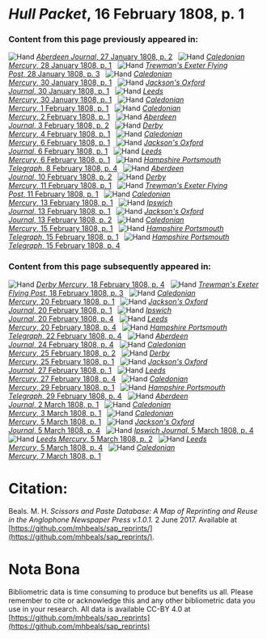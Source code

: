 # *Hull Packet*, 16 February 1808, p. 1  
  
### Content from this page previously appeared in:  
![Hand](http://scissorsandpaste.net/wp-content/uploads/2017/06/smallhandpointer.png) [*Aberdeen Journal*, 27 January 1808, p. 2](https://mhbeals.github.io/sap_html/Aberdeen-Journal/Aberdeen-Journal-27-January-1808-p-2)  
![Hand](http://scissorsandpaste.net/wp-content/uploads/2017/06/smallhandpointer.png) [*Caledonian Mercury*, 28 January 1808, p. 1](https://mhbeals.github.io/sap_html/Caledonian-Mercury/Caledonian-Mercury-28-January-1808-p-1)  
![Hand](http://scissorsandpaste.net/wp-content/uploads/2017/06/smallhandpointer.png) [*Trewman's Exeter Flying Post*, 28 January 1808, p. 3](https://mhbeals.github.io/sap_html/Trewman's-Exeter-Flying-Post/Trewman's-Exeter-Flying-Post-28-January-1808-p-3)  
![Hand](http://scissorsandpaste.net/wp-content/uploads/2017/06/smallhandpointer.png) [*Caledonian Mercury*, 30 January 1808, p. 1](https://mhbeals.github.io/sap_html/Caledonian-Mercury/Caledonian-Mercury-30-January-1808-p-1)  
![Hand](http://scissorsandpaste.net/wp-content/uploads/2017/06/smallhandpointer.png) [*Jackson's Oxford Journal*, 30 January 1808, p. 1](https://mhbeals.github.io/sap_html/Jackson's-Oxford-Journal/Jackson's-Oxford-Journal-30-January-1808-p-1)  
![Hand](http://scissorsandpaste.net/wp-content/uploads/2017/06/smallhandpointer.png) [*Leeds Mercury*, 30 January 1808, p. 1](https://mhbeals.github.io/sap_html/Leeds-Mercury/Leeds-Mercury-30-January-1808-p-1)  
![Hand](http://scissorsandpaste.net/wp-content/uploads/2017/06/smallhandpointer.png) [*Caledonian Mercury*, 1 February 1808, p. 1](https://mhbeals.github.io/sap_html/Caledonian-Mercury/Caledonian-Mercury-1-February-1808-p-1)  
![Hand](http://scissorsandpaste.net/wp-content/uploads/2017/06/smallhandpointer.png) [*Caledonian Mercury*, 2 February 1808, p. 1](https://mhbeals.github.io/sap_html/Caledonian-Mercury/Caledonian-Mercury-2-February-1808-p-1)  
![Hand](http://scissorsandpaste.net/wp-content/uploads/2017/06/smallhandpointer.png) [*Aberdeen Journal*, 3 February 1808, p. 2](https://mhbeals.github.io/sap_html/Aberdeen-Journal/Aberdeen-Journal-3-February-1808-p-2)  
![Hand](http://scissorsandpaste.net/wp-content/uploads/2017/06/smallhandpointer.png) [*Derby Mercury*, 4 February 1808, p. 1](https://mhbeals.github.io/sap_html/Derby-Mercury/Derby-Mercury-4-February-1808-p-1)  
![Hand](http://scissorsandpaste.net/wp-content/uploads/2017/06/smallhandpointer.png) [*Caledonian Mercury*, 6 February 1808, p. 1](https://mhbeals.github.io/sap_html/Caledonian-Mercury/Caledonian-Mercury-6-February-1808-p-1)  
![Hand](http://scissorsandpaste.net/wp-content/uploads/2017/06/smallhandpointer.png) [*Jackson's Oxford Journal*, 6 February 1808, p. 1](https://mhbeals.github.io/sap_html/Jackson's-Oxford-Journal/Jackson's-Oxford-Journal-6-February-1808-p-1)  
![Hand](http://scissorsandpaste.net/wp-content/uploads/2017/06/smallhandpointer.png) [*Leeds Mercury*, 6 February 1808, p. 1](https://mhbeals.github.io/sap_html/Leeds-Mercury/Leeds-Mercury-6-February-1808-p-1)  
![Hand](http://scissorsandpaste.net/wp-content/uploads/2017/06/smallhandpointer.png) [*Hampshire Portsmouth Telegraph*, 8 February 1808, p. 4](https://mhbeals.github.io/sap_html/Hampshire-Portsmouth-Telegraph/Hampshire-Portsmouth-Telegraph-8-February-1808-p-4)  
![Hand](http://scissorsandpaste.net/wp-content/uploads/2017/06/smallhandpointer.png) [*Aberdeen Journal*, 10 February 1808, p. 2](https://mhbeals.github.io/sap_html/Aberdeen-Journal/Aberdeen-Journal-10-February-1808-p-2)  
![Hand](http://scissorsandpaste.net/wp-content/uploads/2017/06/smallhandpointer.png) [*Derby Mercury*, 11 February 1808, p. 1](https://mhbeals.github.io/sap_html/Derby-Mercury/Derby-Mercury-11-February-1808-p-1)  
![Hand](http://scissorsandpaste.net/wp-content/uploads/2017/06/smallhandpointer.png) [*Trewman's Exeter Flying Post*, 11 February 1808, p. 1](https://mhbeals.github.io/sap_html/Trewman's-Exeter-Flying-Post/Trewman's-Exeter-Flying-Post-11-February-1808-p-1)  
![Hand](http://scissorsandpaste.net/wp-content/uploads/2017/06/smallhandpointer.png) [*Caledonian Mercury*, 13 February 1808, p. 1](https://mhbeals.github.io/sap_html/Caledonian-Mercury/Caledonian-Mercury-13-February-1808-p-1)  
![Hand](http://scissorsandpaste.net/wp-content/uploads/2017/06/smallhandpointer.png) [*Ipswich Journal*, 13 February 1808, p. 1](https://mhbeals.github.io/sap_html/Ipswich-Journal/Ipswich-Journal-13-February-1808-p-1)  
![Hand](http://scissorsandpaste.net/wp-content/uploads/2017/06/smallhandpointer.png) [*Jackson's Oxford Journal*, 13 February 1808, p. 2](https://mhbeals.github.io/sap_html/Jackson's-Oxford-Journal/Jackson's-Oxford-Journal-13-February-1808-p-2)  
![Hand](http://scissorsandpaste.net/wp-content/uploads/2017/06/smallhandpointer.png) [*Caledonian Mercury*, 15 February 1808, p. 1](https://mhbeals.github.io/sap_html/Caledonian-Mercury/Caledonian-Mercury-15-February-1808-p-1)  
![Hand](http://scissorsandpaste.net/wp-content/uploads/2017/06/smallhandpointer.png) [*Hampshire Portsmouth Telegraph*, 15 February 1808, p. 1](https://mhbeals.github.io/sap_html/Hampshire-Portsmouth-Telegraph/Hampshire-Portsmouth-Telegraph-15-February-1808-p-1)  
![Hand](http://scissorsandpaste.net/wp-content/uploads/2017/06/smallhandpointer.png) [*Hampshire Portsmouth Telegraph*, 15 February 1808, p. 4](https://mhbeals.github.io/sap_html/Hampshire-Portsmouth-Telegraph/Hampshire-Portsmouth-Telegraph-15-February-1808-p-4)  
  
### Content from this page subsequently appeared in:  
![Hand](http://scissorsandpaste.net/wp-content/uploads/2017/06/smallhandpointer.png) [*Derby Mercury*, 18 February 1808, p. 4](https://mhbeals.github.io/sap_html/Derby-Mercury/Derby-Mercury-18-February-1808-p-4)  
![Hand](http://scissorsandpaste.net/wp-content/uploads/2017/06/smallhandpointer.png) [*Trewman's Exeter Flying Post*, 18 February 1808, p. 3](https://mhbeals.github.io/sap_html/Trewman's-Exeter-Flying-Post/Trewman's-Exeter-Flying-Post-18-February-1808-p-3)  
![Hand](http://scissorsandpaste.net/wp-content/uploads/2017/06/smallhandpointer.png) [*Caledonian Mercury*, 20 February 1808, p. 1](https://mhbeals.github.io/sap_html/Caledonian-Mercury/Caledonian-Mercury-20-February-1808-p-1)  
![Hand](http://scissorsandpaste.net/wp-content/uploads/2017/06/smallhandpointer.png) [*Jackson's Oxford Journal*, 20 February 1808, p. 1](https://mhbeals.github.io/sap_html/Jackson's-Oxford-Journal/Jackson's-Oxford-Journal-20-February-1808-p-1)  
![Hand](http://scissorsandpaste.net/wp-content/uploads/2017/06/smallhandpointer.png) [*Ipswich Journal*, 20 February 1808, p. 4](https://mhbeals.github.io/sap_html/Ipswich-Journal/Ipswich-Journal-20-February-1808-p-4)  
![Hand](http://scissorsandpaste.net/wp-content/uploads/2017/06/smallhandpointer.png) [*Leeds Mercury*, 20 February 1808, p. 4](https://mhbeals.github.io/sap_html/Leeds-Mercury/Leeds-Mercury-20-February-1808-p-4)  
![Hand](http://scissorsandpaste.net/wp-content/uploads/2017/06/smallhandpointer.png) [*Hampshire Portsmouth Telegraph*, 22 February 1808, p. 4](https://mhbeals.github.io/sap_html/Hampshire-Portsmouth-Telegraph/Hampshire-Portsmouth-Telegraph-22-February-1808-p-4)  
![Hand](http://scissorsandpaste.net/wp-content/uploads/2017/06/smallhandpointer.png) [*Aberdeen Journal*, 24 February 1808, p. 4](https://mhbeals.github.io/sap_html/Aberdeen-Journal/Aberdeen-Journal-24-February-1808-p-4)  
![Hand](http://scissorsandpaste.net/wp-content/uploads/2017/06/smallhandpointer.png) [*Caledonian Mercury*, 25 February 1808, p. 2](https://mhbeals.github.io/sap_html/Caledonian-Mercury/Caledonian-Mercury-25-February-1808-p-2)  
![Hand](http://scissorsandpaste.net/wp-content/uploads/2017/06/smallhandpointer.png) [*Derby Mercury*, 25 February 1808, p. 1](https://mhbeals.github.io/sap_html/Derby-Mercury/Derby-Mercury-25-February-1808-p-1)  
![Hand](http://scissorsandpaste.net/wp-content/uploads/2017/06/smallhandpointer.png) [*Jackson's Oxford Journal*, 27 February 1808, p. 1](https://mhbeals.github.io/sap_html/Jackson's-Oxford-Journal/Jackson's-Oxford-Journal-27-February-1808-p-1)  
![Hand](http://scissorsandpaste.net/wp-content/uploads/2017/06/smallhandpointer.png) [*Leeds Mercury*, 27 February 1808, p. 4](https://mhbeals.github.io/sap_html/Leeds-Mercury/Leeds-Mercury-27-February-1808-p-4)  
![Hand](http://scissorsandpaste.net/wp-content/uploads/2017/06/smallhandpointer.png) [*Caledonian Mercury*, 29 February 1808, p. 1](https://mhbeals.github.io/sap_html/Caledonian-Mercury/Caledonian-Mercury-29-February-1808-p-1)  
![Hand](http://scissorsandpaste.net/wp-content/uploads/2017/06/smallhandpointer.png) [*Hampshire Portsmouth Telegraph*, 29 February 1808, p. 4](https://mhbeals.github.io/sap_html/Hampshire-Portsmouth-Telegraph/Hampshire-Portsmouth-Telegraph-29-February-1808-p-4)  
![Hand](http://scissorsandpaste.net/wp-content/uploads/2017/06/smallhandpointer.png) [*Aberdeen Journal*, 2 March 1808, p. 1](https://mhbeals.github.io/sap_html/Aberdeen-Journal/Aberdeen-Journal-2-March-1808-p-1)  
![Hand](http://scissorsandpaste.net/wp-content/uploads/2017/06/smallhandpointer.png) [*Caledonian Mercury*, 3 March 1808, p. 1](https://mhbeals.github.io/sap_html/Caledonian-Mercury/Caledonian-Mercury-3-March-1808-p-1)  
![Hand](http://scissorsandpaste.net/wp-content/uploads/2017/06/smallhandpointer.png) [*Caledonian Mercury*, 5 March 1808, p. 1](https://mhbeals.github.io/sap_html/Caledonian-Mercury/Caledonian-Mercury-5-March-1808-p-1)  
![Hand](http://scissorsandpaste.net/wp-content/uploads/2017/06/smallhandpointer.png) [*Jackson's Oxford Journal*, 5 March 1808, p. 4](https://mhbeals.github.io/sap_html/Jackson's-Oxford-Journal/Jackson's-Oxford-Journal-5-March-1808-p-4)  
![Hand](http://scissorsandpaste.net/wp-content/uploads/2017/06/smallhandpointer.png) [*Ipswich Journal*, 5 March 1808, p. 4](https://mhbeals.github.io/sap_html/Ipswich-Journal/Ipswich-Journal-5-March-1808-p-4)  
![Hand](http://scissorsandpaste.net/wp-content/uploads/2017/06/smallhandpointer.png) [*Leeds Mercury*, 5 March 1808, p. 2](https://mhbeals.github.io/sap_html/Leeds-Mercury/Leeds-Mercury-5-March-1808-p-2)  
![Hand](http://scissorsandpaste.net/wp-content/uploads/2017/06/smallhandpointer.png) [*Leeds Mercury*, 5 March 1808, p. 4](https://mhbeals.github.io/sap_html/Leeds-Mercury/Leeds-Mercury-5-March-1808-p-4)  
![Hand](http://scissorsandpaste.net/wp-content/uploads/2017/06/smallhandpointer.png) [*Caledonian Mercury*, 7 March 1808, p. 1](https://mhbeals.github.io/sap_html/Caledonian-Mercury/Caledonian-Mercury-7-March-1808-p-1)  


# Citation: 

Beals. M. H. *Scissors and Paste Database: A Map of Reprinting and Reuse in the Anglophone Newspaper Press v.1.0.1.* 2 June 2017. Available at [https://github.com/mhbeals/sap_reprints/](https://github.com/mhbeals/sap_reprints/). 

# Nota Bona

Bibliometric data is time consuming to produce but benefits us all. Please remember to cite or acknowledge this and any other bibliometric data you use in your research. All data is available CC-BY 4.0 at [https://github.com/mhbeals/sap_reprints](https://github.com/mhbeals/sap_reprints)